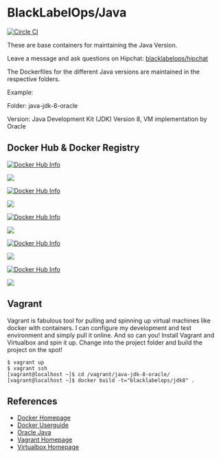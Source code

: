 # BlackLabelOps/Java

[![Circle CI](https://circleci.com/gh/blacklabelops/java/tree/master.svg?style=shield)](https://circleci.com/gh/blacklabelops/java/tree/master)

These are base containers for maintaining the Java Version.

Leave a message and ask questions on Hipchat: [blacklabelops/hipchat](https://www.hipchat.com/geogBFvEM)

The Dockerfiles for the different Java versions are maintained in the respective folders.

Example:

Folder: java-jdk-8-oracle

Version: Java Development Kit (JDK) Version 8, VM implementation by Oracle

## Docker Hub & Docker Registry

[![Docker Hub Info](http://dockeri.co/image/blacklabelops/java-jre-7)](https://registry.hub.docker.com/u/blacklabelops/java-jre-7)

[![](https://badge.imagelayers.io/blacklabelops/java-jre-7:latest.svg)](https://imagelayers.io/?images=blacklabelops/java-jre-7:latest 'Get your own badge on imagelayers.io')

[![Docker Hub Info](http://dockeri.co/image/blacklabelops/java-jre-8)](https://registry.hub.docker.com/u/blacklabelops/java-jre-8)

[![](https://badge.imagelayers.io/blacklabelops/java-jre-8:latest.svg)](https://imagelayers.io/?images=blacklabelops/java-jre-8:latest 'Get your own badge on imagelayers.io')

[![Docker Hub Info](http://dockeri.co/image/blacklabelops/java-jdk-6)](https://registry.hub.docker.com/u/blacklabelops/java-jdk-6)

[![](https://badge.imagelayers.io/blacklabelops/java-jdk-6:latest.svg)](https://imagelayers.io/?images=blacklabelops/java-jdk-6:latest 'Get your own badge on imagelayers.io')

[![Docker Hub Info](http://dockeri.co/image/blacklabelops/java-jdk-7)](https://registry.hub.docker.com/u/blacklabelops/java-jdk-7)

[![](https://badge.imagelayers.io/blacklabelops/java-jdk-7:latest.svg)](https://imagelayers.io/?images=blacklabelops/java-jdk-7:latest 'Get your own badge on imagelayers.io')

[![Docker Hub Info](http://dockeri.co/image/blacklabelops/java-jdk-8)](https://registry.hub.docker.com/u/blacklabelops/java-jdk-8)

[![](https://badge.imagelayers.io/blacklabelops/java-jdk-8:latest.svg)](https://imagelayers.io/?images=blacklabelops/java-jdk-8:latest 'Get your own badge on imagelayers.io')

## Vagrant

Vagrant is fabulous tool for pulling and spinning up virtual machines like docker with containers. I can configure my development and test environment and simply pull it online. And so can you! Install Vagrant and Virtualbox and spin it up. Change into the project folder and build the project on the spot!

~~~~
$ vagrant up
$ vagrant ssh
[vagrant@localhost ~]$ cd /vagrant/java-jdk-8-oracle/
[vagrant@localhost ~]$ docker build -t="blacklabelops/jdk8" .
~~~~

## References

* [Docker Homepage](https://www.docker.com/)
* [Docker Userguide](https://docs.docker.com/userguide/)
* [Oracle Java](https://java.com/de/download/)
* [Vagrant Homepage](https://www.vagrantup.com/)
* [Virtualbox Homepage](https://www.virtualbox.org/)
